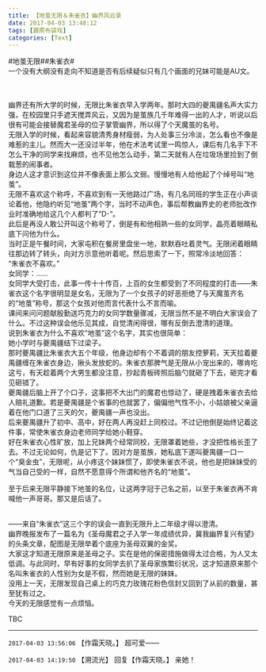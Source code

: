 ```yaml
---
title: 【地茧无限＆朱雀衣】幽界风云录
date: 2017-04-03 13:48:12
tags: [霹雳布袋戏]
categories: [Text]
---
```


<p dir="ltr"  >#地茧无限##朱雀衣#<br />一个没有大纲没有走向不知道是否有后续疑似只有几个画面的兄妹可能是AU文。<br /><br /><br /></p> 
<p dir="ltr"  >幽界还有所大学的时候，无限比朱雀衣早入学两年。那时大四的夔禺疆名声大实力强，在校园里只手遮天搅弄风云，又因为是茧族几千年难得一出的人才，听说以后很有可能会接替魔君圣母的位子掌管幽界，所以得了个天魔茧的名号。<br />无限入学的时候，看起来容貌清秀身材瘦弱，为人处事三分冷淡，怎么看也不像是难惹的主儿。然而大一还没过半年，他在术法考试里一鸣惊人，课后有几名手下不怎么干净的同学来找麻烦，也不见他怎么动手，第二天就有人在垃圾场里捡到了倒栽葱的闹事者。<br />身边人这才意识到这位并不像表面上那么文弱。慢慢地有人给他起了个绰号叫“地茧”。<br />无限不喜欢这个称呼，不喜欢到有一天他路过广场，有几名同班的学生正在小声谈论着他，他隐约听见“地茧”两个字，当时不动声色，事后帮教幽界史的老师批改作业时准确地给这几个人都判了“D-”。<br />此后是再没人敢公开叫这个称号了，倒是有和他相熟一些的女同学，晶亮着眼睛私底下问他为什么。<br />当时正是午餐时间，大家屯积在餐房里盘坐一地，默默吞吐着灵气。无限闭着眼睛往那边转了转头，向对方示意他听着呢。然后思索了一下，照常冷淡地回答：<br />“朱雀衣不喜欢。”<br />女同学：……<br />女同学大受打击，此事一传十十传百，上百的女生都受到了不同程度的打击——朱雀衣这个名字很明显是女名，无限为了一个女孩子的好恶拒绝了与天魔茧齐名的“地茧”称号，那这个女孩对他而言代表什么不言而喻。<br />课间来问问题献殷勤送巧克力的女同学数量骤减，无限当然不是不明白大家误会了什么。不过这种误会他乐见其成，自觉清闲得很，哪有反倒去澄清的道理。<br />说到朱雀衣为什么不喜欢“地茧”这个名字，其实也很简单：<br />她小学时与夔禺疆结下过梁子。<br />那时夔禺疆比朱雀衣大五个年级，他身边却有个不着调的朋友控萝莉，天天拉着夔禺疆缠在朱雀衣身边，揪头发放蛇的。朱雀衣那脾气是无限从小宠出来的，哪肯吃这亏，有天趁着两个大男生都没注意，抄起青板砖照后脑勺就砸了下去，砸完才看见砸错了。<br />夔禺疆后脑上开了个口子，这事把不大出门的魔君也惊动了，硬是拽着朱雀衣去给人赔礼道歉。若是夔禺疆是个省事的也就罢了，偏偏他气性不小，小姑娘被父亲逼着在他门口道了三天的欠，夔禺疆一声也没出。<br />后来夔禺疆升了初中、高中，好在两人再没赶上同校过。不过记他倒是始终记着这件事，常使朱雀衣身边老师同学给她小鞋穿。<br />好在朱雀衣心性旷放，加上兄妹两个经常同校，无限罩着她些，才没把性格长歪了去。不过无论如何，仇是记下了。因对方是茧族，她私底下遂叫夔禺疆一口一个“臭金虫”，无限呢，从小疼这个妹妹惯了，即使朱雀衣不说，他也是把妹妹受的气当自己受的一样，自然不愿意得个所谓和他齐名的“地茧”。<br /></p> 
<p dir="ltr"  >至于后来无限平静接下地茧的名位，让这两字冠于己名之前，以至于朱雀衣再不肯喊他一声哥哥。那又是后话了。<br /><br /></p> 
<p dir="ltr"  >——来自“朱雀衣”这三个字的误会一直到无限升上二年级才得以澄清。<br />幽界晚报发布了一篇名为《圣母魔君之子入学一年成绩优异，冀我幽界复兴有望》的头条文章，配图是无限举着个底座为圣母双翼的金奖。<br />大家这才知道无限原来是圣母之子。实在是他的保密措施做得太过合格，为人又太低调。与此同时，早有好事的女同学去扒了圣母家族繁衍状况，这才知道原来那个名叫朱雀衣的人性别为女是不假，然而她是无限的妹妹。<br />没用上一天，无限发现自己桌上的巧克力玫瑰花粉色信封又回到了从前的数量，甚至犹有过之。<br />今天的无限感觉有一点烦恼。</p> 
<p dir="ltr"  >TBC</p>

<!-- more -->

---

`2017-04-03 13:56:06` 【作霜天晓。】 超可爱——

`2017-04-03 14:19:50` 【溯流光】 回复【作霜天晓。】 亲她！
